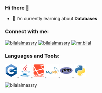 ### Hi there 👋

<!--
**bilalalmassry/bilalalmassry** is a ✨ _special_ ✨ repository because its `README.md` (this file) appears on your GitHub profile.

Here are some ideas to get you started:

- 🔭 I’m currently working on ...
- 🌱 I’m currently learning ...
- 👯 I’m looking to collaborate on ...
- 🤔 I’m looking for help with ...
- 💬 Ask me about ...
- 📫 How to reach me: ...
- 😄 Pronouns: ...
- ⚡ Fun fact: ...
-->
- 🌱 I’m currently learning about **Databases**

<h3 align="left">Connect with me:</h3>
<p align="left">
<a href="https://linkedin.com/in/bilalalmassry" target="blank"><img align="center" src="https://cdn.jsdelivr.net/npm/simple-icons@3.0.1/icons/linkedin.svg" alt="bilalalmassry" height="30" width="40" /></a>
<a href="https://www.hackerrank.com/bilalalmassry" target="blank"><img align="center" src="https://cdn.jsdelivr.net/npm/simple-icons@3.0.1/icons/hackerrank.svg" alt="bilalalmassry" height="30" width="40" /></a>
<a href="https://codeforces.com/profile/mr.bilal" target="blank"><img align="center" src="https://cdn.jsdelivr.net/npm/simple-icons@3.0.1/icons/codeforces.svg" alt="mr.bilal" height="30" width="40" /></a>
</p>

<h3 align="left">Languages and Tools:</h3>
<p align="left"> <a href="https://www.w3schools.com/cpp/" target="_blank"> <img src="https://raw.githubusercontent.com/devicons/devicon/master/icons/cplusplus/cplusplus-original.svg" alt="cplusplus" width="40" height="40"/> </a> <a href="https://www.java.com" target="_blank"> <img src="https://raw.githubusercontent.com/devicons/devicon/master/icons/java/java-original.svg" alt="java" width="40" height="40"/> </a> <a href="https://laravel.com/" target="_blank"> <img src="https://raw.githubusercontent.com/devicons/devicon/master/icons/laravel/laravel-plain-wordmark.svg" alt="laravel" width="40" height="40"/> </a> <a href="https://www.mysql.com/" target="_blank"> <img src="https://raw.githubusercontent.com/devicons/devicon/master/icons/mysql/mysql-original-wordmark.svg" alt="mysql" width="40" height="40"/> </a> <a href="https://www.php.net" target="_blank"> <img src="https://raw.githubusercontent.com/devicons/devicon/master/icons/php/php-original.svg" alt="php" width="40" height="40"/> </a> <a href="https://www.python.org" target="_blank"> <img src="https://raw.githubusercontent.com/devicons/devicon/master/icons/python/python-original.svg" alt="python" width="40" height="40"/> </a> </p>

<p><img align="center" src="https://github-readme-stats.vercel.app/api/top-langs?username=bilalalmassry&show_icons=true&locale=en&layout=compact" alt="bilalalmassry" /></p>

